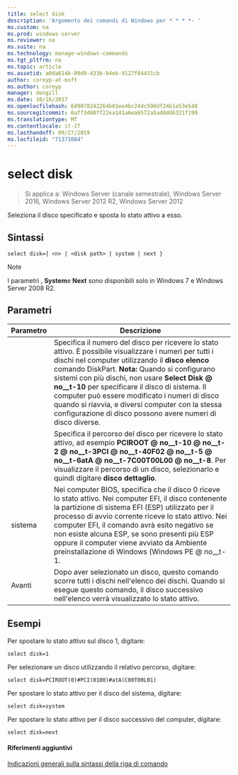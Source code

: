 ```yaml
---
title: select disk
description: 'Argomento dei comandi di Windows per * * * *- '
ms.custom: na
ms.prod: windows-server
ms.reviewer: na
ms.suite: na
ms.technology: manage-windows-commands
ms.tgt_pltfrm: na
ms.topic: article
ms.assetid: a0da614b-09d9-433b-b4eb-9127f84431cb
author: coreyp-at-msft
ms.author: coreyp
manager: dongill
ms.date: 10/16/2017
ms.openlocfilehash: 6d9078242264b01ee4bc24dc590df24b1e53e548
ms.sourcegitcommit: 6aff3d88ff22ea141a6ea6572a5ad8dd6321f199
ms.translationtype: MT
ms.contentlocale: it-IT
ms.lasthandoff: 09/27/2019
ms.locfileid: "71371084"
---
```

# <a name="select-disk"></a>select disk

>Si applica a: Windows Server (canale semestrale), Windows Server 2016, Windows Server 2012 R2, Windows Server 2012

Seleziona il disco specificato e sposta lo stato attivo a esso.  
  
  
  
## <a name="syntax"></a>Sintassi  
  
```  
select disk={ <n> | <disk path> | system | next }  
```  
  
> [!NOTE]  
> I parametri **<disk path>** , **System**e **Next** sono disponibili solo in Windows 7 e Windows Server 2008 R2.  
  
## <a name="parameters"></a>Parametri  
  
|  Parametro  |                                                                                                                                                                                                            Descrizione                                                                                                                                                                                                            |
|-------------|-----------------------------------------------------------------------------------------------------------------------------------------------------------------------------------------------------------------------------------------------------------------------------------------------------------------------------------------------------------------------------------------------------------------------------------|
|     <n>     | Specifica il numero del disco per ricevere lo stato attivo. È possibile visualizzare i numeri per tutti i dischi nel computer utilizzando il **disco elenco** comando DiskPart. **Nota:** Quando si configurano sistemi con più dischi, non usare **Select Disk @ no__t-10** per specificare il disco di sistema. Il computer può essere modificato i numeri di disco quando si riavvia, e diversi computer con la stessa configurazione di disco possono avere numeri di disco diverse. |
| <disk path> |                                                                                                                 Specifica il percorso del disco per ricevere lo stato attivo, ad esempio **PCIROOT @ no__t-10 @ no__t-2 @ no__t-3PCI @ no__t-40F02 @ no__t-5 @ no__t-6atA @ no__t-7C00T00L00 @ no__t-8**. Per visualizzare il percorso di un disco, selezionarlo e quindi digitare **disco dettaglio**.                                                                                                                  |
|   sistema    |                                 Nei computer BIOS, specifica che il disco 0 riceve lo stato attivo. Nei computer EFI, il disco contenente la partizione di sistema EFI \(ESP\) utilizzato per il processo di avvio corrente riceve lo stato attivo. Nei computer EFI, il comando avrà esito negativo se non esiste alcuna ESP, se sono presenti più ESP oppure il computer viene avviato da Ambiente preinstallazione di Windows \(Windows PE @ no__t-1.                                  |
|    Avanti     |                                                                                                                                     Dopo aver selezionato un disco, questo comando scorre tutti i dischi nell'elenco dei dischi. Quando si esegue questo comando, il disco successivo nell'elenco verrà visualizzato lo stato attivo.                                                                                                                                      |
  
## <a name="BKMK_examples"></a>Esempi  
Per spostare lo stato attivo sul disco 1, digitare:  
  
```  
select disk=1  
```  
  
Per selezionare un disco utilizzando il relativo percorso, digitare:  
  
```  
select disk=PCIROOT(0)#PCI(0100)#atA(C00T00L01)  
```  
  
Per spostare lo stato attivo per il disco del sistema, digitare:  
  
```  
select disk=system  
```  
  
Per spostare lo stato attivo per il disco successivo del computer, digitare:  
  
```  
select disk=next  
```  
  
#### <a name="additional-references"></a>Riferimenti aggiuntivi  
[Indicazioni generali sulla sintassi della riga di comando](command-line-syntax-key.md)  
  

  

